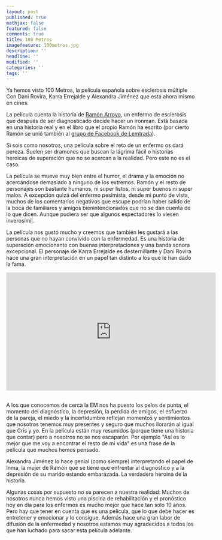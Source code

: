 ```yaml
---
layout: post
published: true
mathjax: false
featured: false
comments: true
title: 100 Metros
imagefeature: 100metros.jpg
description: ''
headline: ''
modified: ''
categories: ''
tags: ''
---
```

Ya hemos visto 100 Metros, la película española sobre esclerosis múltiple Con Dani Rovira, Karra Errejalde y Alexandra Jiménez que está ahora mismo en cines.

La película cuenta la historia de [Ramón Arroyo](http://www.ramonarroyo.com/), un enfermo de esclerosis que después de ser diagnosticado decide hacer un ironman. Está basada en una historia real y en el libro que el propio Ramón ha escrito (por cierto Ramón se unió también al [grupo de Facebook de Lemtrada](https://www.facebook.com/groups/1322650174418099)).

Si sois como nosotros, una película sobre el reto de un enfermo os dará pereza. Suelen ser dramones que buscan la lágrima fácil o historias heroicas de superación que no se acercan a la realidad. Pero este no es el caso.

La película se mueve muy bien entre el humor, el drama y la emoción no acercándose demasiado a ninguno de los extremos. Ramón y el resto de personajes son bastante humanos, ni super listos, ni super buenos ni super malos. A excepción quizá del enfermo pesimista, desde mi punto de vista, muchos de los comentarios negativos que escupe podrían haber salido de la boca de familiares y amigos bienintencionados que no se dan cuenta de lo que dicen. Aunque pudiera ser que algunos espectadores lo viesen inverosímil.

La película nos gustó mucho y creemos que también les gustará a las personas que no hayan convivido con la enfermedad. Es una historia de superación emocionante con buenas interpretaciones y una banda sonora excepcional. El personaje de Karra Errejalde es desternillante y Dani Rovira hace una gran interpretación en un papel tan distinto a los que le han dado la fama. 


<div style="text-align: center; margin-bottom:30px">
<iframe width="560" height="315" src="https://www.youtube.com/embed/sOji4C_4hts?rel=0" frameborder="0" allowfullscreen></iframe>
</div>

A los que conocemos de cerca la EM nos ha puesto los pelos de punta, el momento del diagnóstico, la depresión, la pérdida de amigos, el esfuerzo de la pareja, el miedo y la incertidumbre reflejan momentos y sentimientos que nosotros tenemos muy presentes y seguro que muchos llorarán al igual que Cris y yo. En la película están muy resumidos (porque tiene una historia que contar) pero a nosotros no se nos escaparán. Por ejemplo "Así es lo mejor que me voy a encontrar el resto de mi vida" es una frase de la película que muchos hemos pensado.

Alexandra Jiménez lo hace genial (como siempre) interpretando el papel de Inma, la mujer de Ramón que se tiene que enfrentar al diagnóstico y a la depresión de su marido estando embarazada. La verdadera heroina de la historia.

Algunas cosas por supuesto no se parecen a nuestra realidad: Muchos de nosotros nunca hemos visto una piscina de rehabilitación y el pronóstico hoy en día para los enfermos es mucho mejor que hace tan solo 10 años. Pero hay que tener en cuenta que es una película, que lo que debe hacer es entretener y emocionar y lo consigue. Además hace una gran labor de difusión de la enfermedad y nosotros estamos muy agradecidos a todos los que han luchado para sacar esta película adelante.